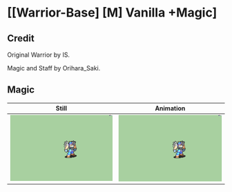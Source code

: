 # [\[Warrior-Base\] \[M\] Vanilla +Magic]

## Credit

Original Warrior by IS. 

Magic and Staff by Orihara_Saki.

## Magic

| Still | Animation |
| :---: | :-------: |
| ![Magic still](./Magic_000.png) | ![Magic animation](./Magic.gif) |
